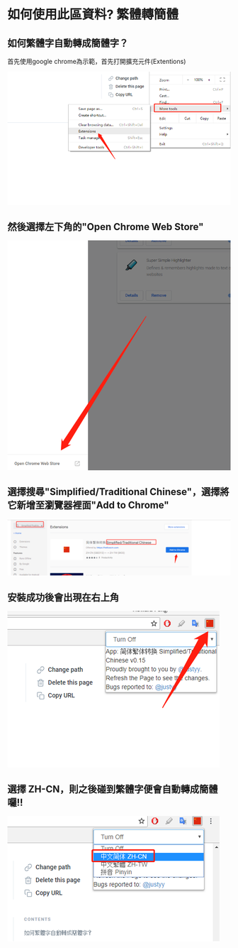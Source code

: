 # 如何使用此區資料? 繁體轉簡體

## 如何繁體字自動轉成簡體字？

首先使用google chrome為示範，首先打開擴充元件\(Extentions\)

![](.gitbook/assets/image%20%2822%29.png)

## 然後選擇左下角的"Open Chrome Web Store"

![](.gitbook/assets/image%20%285%29.png)

## 選擇搜尋"Simplified/Traditional Chinese"，選擇將它新增至瀏覽器裡面"Add to Chrome"

![](.gitbook/assets/image%20%2812%29.png)

## 安裝成功後會出現在右上角

![](.gitbook/assets/image%20%2810%29.png)

## 選擇 ZH-CN，則之後碰到繁體字便會自動轉成簡體囉!!

![](.gitbook/assets/image%20%2815%29.png)

